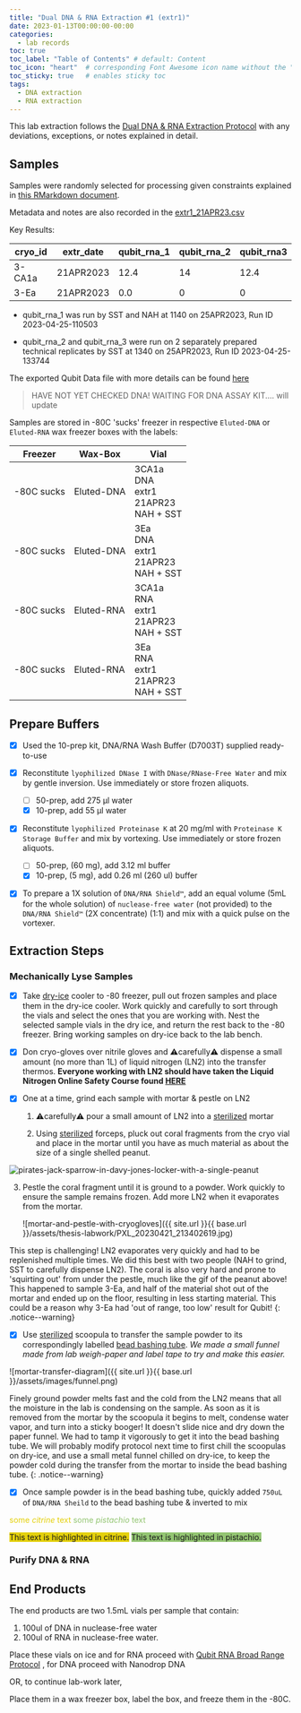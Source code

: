 ```yaml
---
title: "Dual DNA & RNA Extraction #1 (extr1)"
date: 2023-01-13T00:00:00-00:00
categories:
  - lab records
toc: true
toc_label: "Table of Contents" # default: Content
toc_icon: "heart"  # corresponding Font Awesome icon name without the "fa" prefix
toc_sticky: true   # enables sticky toc
tags:
  - DNA extraction
  - RNA extraction
---
```


This lab extraction follows the [Dual DNA & RNA Extraction Protocol](https://sarahtanja.github.io/lab-book/protocols/protocol-dna-rna-extraction/) with any deviations, exceptions, or notes explained in detail. 

## Samples

Samples were randomly selected for processing given constraints explained in [this RMarkdown document](https://github.com/sarahtanja/coral-DNA-RNA-lab-extractions/blob/main/rand-sample-processing.Rmd).

Metadata and notes are also recorded in the [extr1_21APR23.csv](https://github.com/sarahtanja/coral-DNA-RNA-lab-extractions/blob/main/extr1_21APR23.csv)

Key Results: 

| cryo_id | extr_date | qubit_rna_1 | qubit_rna_2 | qubit_rna3 |
| ------- | --------- | ----------- | ----------- | ---------- |
| 3-CA1a  | 21APR2023 | 12.4        | 14          | 12.4       |
| 3-Ea    | 21APR2023 | 0.0         | 0           | 0          |

- qubit_rna_1 was run by SST and NAH at 1140 on 25APR2023, Run ID 2023-04-25-110503 

- qubit_rna_2 and qubit_rna_3 were run on 2 separately prepared technical replicates by SST at 1340 on 25APR2023, Run ID 2023-04-25-133744

The exported Qubit Data file with more details can be found [here](https://github.com/sarahtanja/coral-DNA-RNA-lab-extractions/blob/main/data/QubitData_2023-04-25/QubitData_2023-04-25_13-41-07.csv)



> HAVE NOT YET CHECKED DNA! WAITING FOR DNA ASSAY KIT.... will update



Samples are stored in -80C 'sucks' freezer in respective `Eluted-DNA` or `Eluted-RNA` wax freezer boxes with the labels:

| Freezer    | Wax-Box    | Vial                                              |
| ---------- | ---------- | ------------------------------------------------- |
| -80C sucks | Eluted-DNA | 3CA1a<br/>DNA<br/>extr1<br/>21APR23<br/>NAH + SST |
| -80C sucks | Eluted-DNA | 3Ea<br/>DNA<br/>extr1<br/>21APR23<br/>NAH + SST   |
| -80C sucks | Eluted-RNA | 3CA1a<br/>RNA<br/>extr1<br/>21APR23<br/>NAH + SST |
| -80C sucks | Eluted-RNA | 3Ea<br/>RNA<br/>extr1<br/>21APR23<br/>NAH + SST   |



## Prepare Buffers

- [x] Used the 10-prep kit, DNA/RNA Wash Buffer (D7003T) supplied ready-to-use

- [x] Reconstitute `lyophilized DNase I` with `DNase/RNase-Free Water` and mix by gentle inversion. Use immediately or store frozen aliquots. 

  - [ ] 50-prep, add 275 µl water 
  - [x] 10-prep, add 55 µl water 

- [x] Reconstitute `lyophilized Proteinase K` at 20 mg/ml with `Proteinase K Storage Buffer` and mix by vortexing. Use immediately or store frozen aliquots. 

  - [ ] 50-prep, (60 mg), add 3.12 ml buffer 
  - [x] 10-prep, (5 mg), add 0.26 ml (260 ul) buffer 

- [x] To prepare a 1X solution of `DNA/RNA Shield™`, add an equal volume (5mL for the whole solution) of `nuclease-free water` (not provided) to the `DNA/RNA Shield™` (2X concentrate) (1:1) and mix with a quick pulse on the vortexer.

## Extraction Steps

### Mechanically Lyse Samples

- [x] Take [dry-ice](#dry-ice) cooler to -80 freezer,  pull out frozen samples and place them in the dry-ice cooler. Work quickly and carefully to sort through the vials and select the ones that you are working with. Nest the selected sample vials in the dry ice, and return the rest back to the -80 freezer. Bring working samples on dry-ice back to the lab bench.

- [x] Don cryo-gloves over nitrile gloves and ⚠️carefully⚠️ dispense a small amount (no more than 1L) of liquid nitrogen (LN2) into the transfer thermos. **Everyone working with LN2 should have taken the Liquid Nitrogen Online Safety Course found [HERE](https://www.ehs.washington.edu/training/liquid-nitrogen-safety)**

- [x] One at a time, grind each sample with mortar & pestle on LN2

    1. ⚠️carefully⚠️ pour a small amount of LN2 into a [sterilized](#sterilize) mortar
    
    2. Using  [sterilized](#sterilize) forceps, pluck out coral fragments from the cryo vial and place in the mortar until you have as much material as about the size of a single shelled peanut. 
    

![ pirates-jack-sparrow-in-davy-jones-locker-with-a-single-peanut](https://64.media.tumblr.com/tumblr_lzjqxk7t0K1qjhjdwo1_500.gifv)
    
3. Pestle the coral fragment until it is ground to a powder. Work quickly to ensure the sample remains frozen. Add more LN2 when it evaporates from the mortar. 

   ![mortar-and-pestle-with-cryogloves]({{ site.url }}{{ base.url  }}/assets/thesis-labwork/PXL_20230421_213402619.jpg)

This step is challenging! LN2 evaporates very quickly and had to  be replenished multiple times. We did this best  with two people (NAH to grind, SST to carefully dispense LN2). The coral is also very hard and prone to 'squirting out' from under the pestle, much like the gif of the peanut above! This happened to sample 3-Ea, and half of the material shot out of the mortar and ended up on the floor, resulting in less starting material. This could be a reason why 3-Ea had 'out of range, too low' result for Qubit!
{: .notice--warning}

- [x] Use  [sterilized](#sterilize) scoopula to transfer the sample powder to its correspondingly labelled [bead bashing tube](https://www.zymoresearch.com/collections/lysis-tubes/products/zr-bashingbead-lysis-tubes-0-1-0-5-mm). *We made a small funnel made from lab weigh-paper and label tape to try and make this easier.*

![mortar-transfer-diagram]({{ site.url }}{{ base.url }}/assets/images/funnel.png)

Finely ground powder melts fast and the cold from the LN2 means that all the moisture in the lab is condensing on the sample. As soon as it is removed from the mortar by the scoopula it begins to melt, condense water vapor, and turn into a sticky booger! It doesn't slide nice and dry down the paper funnel. We had to tamp it vigorously to get it into the bead bashing tube. We will probably modify protocol next time to first chill the scoopulas on dry-ice, and use a small metal funnel chilled on dry-ice, to keep the powder cold during the transfer from the mortar to inside the bead bashing tube. 
{: .notice--warning}

- [x] Once sample powder is in the bead bashing tube,  quickly added `750uL` of `DNA/RNA Sheild` to the bead bashing tube & inverted to mix



<span style="color:#E4D00A">some *citrine* text</span>
<span style="color:#93C572">some *pistachio* text</span>

<span style="background-color:#E4D00A">This text is highlighted in citrine.</span>
<span style="background-color:#93C572">This text is highlighted in pistachio.</span>



### Purify DNA & RNA

## End Products

The end products are two 1.5mL vials per sample that contain:

1. 100ul of DNA in nuclease-free water 
2. 100ul of RNA in nuclease-free water. 

Place these vials on ice and for RNA proceed with [Qubit RNA Broad Range Protocol](https://sarahtanja.github.io/lab-book/protocols/protocol-qbit/) , for DNA proceed with Nanodrop DNA 

OR, to continue lab-work later, 

 Place them in a wax freezer box, label the box, and freeze them in the -80C. 

